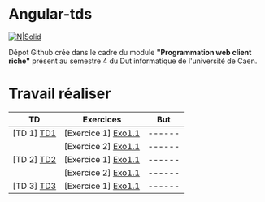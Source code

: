 # Angular-tds

[![N|Solid](https://blog.netapsys.fr/wp-content/uploads/2015/01/angularjs-logo.png.pagespeed.ce_.2SfPGmgT_b1.png)](https://angularjs.org)


Dépot Github crée dans le cadre du module **"Programmation web client riche"** présent au semestre 4 du Dut informatique de l'université de Caen.

# Travail réaliser

| TD | Exercices | But |
| ------ | ------ | ------ |
| [TD 1] [TD1]  | [Exercice 1] [Exo1.1] | ------ |
|  | [Exercice 2] [Exo1.1] | ------ |
| [TD 2] [TD2] | [Exercice 1] [Exo1.1] | ------ |
|  | [Exercice 2] [Exo1.1] | ------ |
| [TD 3] [TD3] | [Exercice 1] [Exo1.1] | ------ |

   [Exo1.1]: <https://github.com/M0untainfox/angular-tds/tree/master/Tp1/Exo1/README.md>
   [Exo1.2]: <https://github.com/M0untainfox/angular-tds/tree/master/Tp1/Exo2/README.md>
   [Exo2.1]: <https://github.com/M0untainfox/angular-tds/tree/master/Tp2/exo1/README.md>
   [Exo2.2]: <https://github.com/M0untainfox/angular-tds/tree/master/Tp2/exo2/README.md>
   [Exo3.1]: <https://github.com/M0untainfox/angular-tds/tree/master/Tp3/exo1/README.md>
   [TD1]: <http://slamwiki.kobject.net/slam4/richclient/angularjs/td1>
   [TD2]: <http://slamwiki.kobject.net/slam4/richclient/angularjs/td2>
   [TD3]: <http://slamwiki.kobject.net/slam4/richclient/angularjs/td3>
